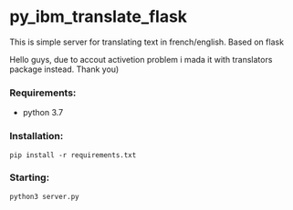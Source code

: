 # py_ibm_translate_flask
This is simple server for translating text in french/english.
Based on flask

Hello guys, due to accout activetion problem i mada it with translators package instead. 
Thank you)

### Requirements:
* python 3.7

### Installation:
`pip install -r requirements.txt`

### Starting:
`python3 server.py`
